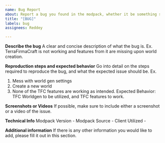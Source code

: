 ```yaml
---
name: Bug Report
about: Report a bug you found in the modpack, whether it be something simple or complex.
title: "[BUG]"
labels: bug
assignees: Reddey

---
```


**Describe the bug**
A clear and concise description of what the bug is.
Ex.
TerraFirmaCraft is not working and features from it are missing upon world creation.

**Reproduction steps and expected behavior**
Go into detail on the steps required to reproduce the bug, and what the expected issue should be.
Ex. 
1. Mess with world gen settings
2. Create a new world
3. None of the TFC features are working as intended.
Expected Behavior: TFC Worldgen to be utilized, and TFC features to work.

**Screenshots or Videos**
If possible, make sure to include either a screenshot or a video of the issue.

**Technical Info**
Modpack Version - 
Modpack Source - 
Client Utilized - 

**Additional information**
If there is any other information you would like to add, please fill it out in this section.

